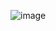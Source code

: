 ![image](https://user-images.githubusercontent.com/84061081/121807271-5c3f3280-cc8e-11eb-9924-e96b657c825b.png)
